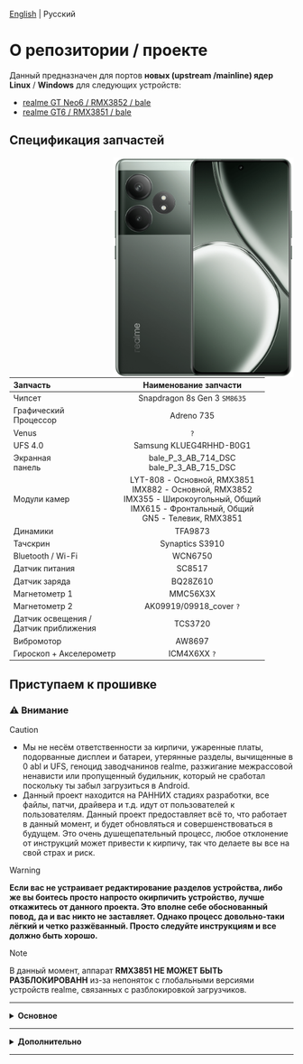 [English](README-RU.md) | Русский

# О репозитории / проекте

Данный предназначен для портов **новых (upstream /mainline) ядер Linux** / **Windows** для следующих устройств:
- [<ins>realme GT Neo6 / RMX3852 / bale<ins/>](https://www.gsmarena.com/realme_gt_neo6-12991.php)
- [<ins>realme GT6 / RMX3851 / bale<ins/>](https://www.gsmarena.com/realme_gt_6-13103.php)

## Спецификация запчастей

<img align="right" src="Resources/Pictures/Realme-GT-Neo6.png" width="320" alt="Preview">

| Запчасть | Наименование запчасти |
|:------|:-----------:|
| Чипсет | Snapdragon 8s Gen 3 `SM8635` |
| Графический<br /> Процессор | Adreno 735 |
| Venus | `?` |
| UFS 4.0 | Samsung KLUEG4RHHD-B0G1 |
| Экранная<br /> панель | bale_P_3_AB_714_DSC<br /> bale_P_3_AB_715_DSC |
| Модули камер | LYT-808 - Основной, RMX3851<br /> IMX882 - Основной, RMX3852 <br /> IMX355 - Широкоугольный, Общий<br /> IMX615 - Фронтальный, Общий<br /> GN5 - Телевик, RMX3851<br /> |
| Динамики | TFA9873 |
| Тачскрин | Synaptics S3910 |
| Bluetooth / Wi-Fi | WCN6750 |
| Датчик питания | SC8517 |
| Датчик заряда | BQ28Z610 |
| Магнетометр 1 | MMC56X3X |
| Магнетометр 2 | AK09919/09918_cover `?` |
| Датчик освещения /<br /> Датчик приближения | TCS3720 |
| Вибромотор | AW8697 |
| Гироскоп + Акселерометр | ICM4X6XX `?` |

## Приступаем к прошивке
### ⚠️ Внимание
> [!CAUTION]
> - Мы не несём ответственности за кирпичи, ужаренные платы, подорванные дисплеи и батареи, утерянные разделы, вычищенные в 0 abl и UFS, геноцид заводчанинов realme, разжигание межрассовой ненависти или пропущенный будильник, который не сработал поскольку ты забыл загрузиться в Android.
> - Данный проект находится на РАННИХ стадиях разработки, все файлы, патчи, драйвера и т.д. идут от пользователей к пользователям. Данный проект предоставляет всё то, что работает в данный момент, и будет обновляться и совершенствоваться в будущем. Это очень душещепательный процесс, любое отклонение от инструкций может привести к кирпичу, так что делаете вы все на свой страх и риск.

> [!WARNING]
> **Если вас не устраивает редактирование разделов устройства, либо же вы боитесь просто напросто окирпичить устройство, лучше откажитесь от данного проекта. Это вполне себе обоснованный повод, да и вас никто не заставляет. Однако процесс довольно-таки лёгкий и четко разжёванный. Просто следуйте инструкциям и все должно быть хорошо.**

> [!NOTE]
> В данный момент, аппарат **RMX3851 НЕ МОЖЕТ БЫТЬ РАЗБЛОКИРОВАНН** из-за непоняток с глобальными версиями устройств realme, связанных с разблокировкой загрузчиков.

___

<details>
  <summary><b><strong>Основное</strong></b></summary>

- [Статус поддержки](Status-RU.md)
- [Установка портов](Guides/Russian/Main/Intersection.md)
- [Удаление портов](Guides/Russian/Main/Uninstallation.md)

  </summary>
</details>

___

<details>
  <summary><b><strong>Дополнительно</strong></b></summary>

- [Разблокировка Загрузчика](Guides/Russian/Miscellaneous/Unlock_BL.md)
- [Рутирование](Guides/Russian/Miscellaneous/Rooting.md)
- [Dualboot - установка двух систем на 1 устройство](Guides/Russian/Miscellaneous/Dualboot.md)

  </summary>
</details>

___

